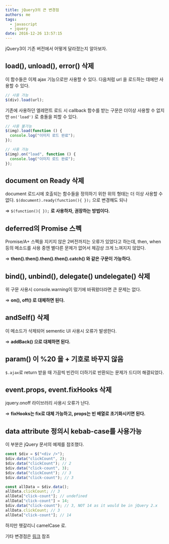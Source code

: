 ```yaml
---
title: jQuery3의 큰 변경점
authors: me
tags:
  - javascript
  - jquery
date: 2016-12-26 13:57:15
---
```


jQuery3이 기존 버전에서 어떻게 달라졌는지 알아보자.

## load(), unload(), error() 삭제

이 함수들은 이제 ajax 기능으로만 사용할 수 있다.
다음처럼 url 을 로드하는 데에만 사용할 수 있다.

```js
// 사용 가능
$(div).load(url);
```

기존에 사용하던 엘레먼트 로드 시 callback 함수를 받는 구문은 더이상 사용할 수 없지만 `on('load')` 로 충돌을 피할 수 있다.

```js
// 사용 불가능
$(img).load(function () {
  console.log("이미지 로드 완료");
});

// 사용 가능
$(img).on("load", function () {
  console.log("이미지 로드 완료");
});
```

## document on Ready 삭제

document 로드시에 호출되는 함수들을 정의하기 위한 위의 형태는 더 이상 사용할 수 없다.
`$(document).ready(function(){ });` 으로 변경해도 되나

=> `$(function(){ });` **로 사용하자, 권장하는 방법이다.**

## deferred의 Promise 스펙

Promise/A+ 스펙을 지키지 않은 2버전까지는 오류가 있었다고 하는데, then, when 등의 메소드를 사용 중엔 별다른 문제가 없어서
체감상 크게 느껴지지 않았다.

=> **then().then().then().then().catch() 와 같은 구문이 가능하다.**

## bind(), unbind(), delegate() undelegate() 삭제

위 구문 사용시 console.warning이 떴기에 바꿔왔더라면 큰 문제는 없다.

=> **on(), off() 로 대체하면 된다.**

## andSelf() 삭제

이 메소드가 삭제되어 sementic UI 사용시 오류가 발생한다.

=> **addBack() 으로 대체하면 된다.**

## param() 이 %20 을 + 기호로 바꾸지 않음

`$.ajax`로 return 받을 때 가끔씩 빈칸이 더하기로 반환되는 문제가 드디어 해결되었다.

## event.props, event.fixHooks 삭제

jquery.onoff 라이브러리 사용시 오류가 난다.

=> **fixHooks는 fix로 대체 가능하고, props는 빈 배열로 초기화시키면 된다.**

## data attribute 정의시 kebab-case를 사용가능

이 부분은 jQuery 문서의 예제를 참조했다.

```javascript
const $div = $("<div />");
$div.data("clickCount", 2);
$div.data("clickCount"); // 2
$div.data("click-count", 3);
$div.data("clickCount"); // 3
$div.data("click-count"); // 3

const allData = $div.data();
allData.clickCount; // 3
allData["click-count"]; // undefined
allData["click-count"] = 14;
$div.data("click-count"); // 3, NOT 14 as it would be in jQuery 2.x
allData.clickCount; // 3
allData["click-count"]; // 14
```

하지만 헷갈리니 camelCase 로.

기타 변경점은 [링크](https://jquery.com/upgrade-guide/3.0/#data) 참조
